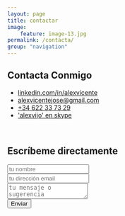 ```yaml
---
layout: page
title: contactar
image:
    feature: image-13.jpg
permalink: /contacta/
group: "navigation"
---
```


<!-- <h1>radio waves</h1>
<div class="robot">
    <div class="background-circle"></div>
<section class="layer waves">
  <div class="little radio-wave"></div>
  <div class="medium radio-wave"></div>
  <div class="big radio-wave"></div>
  <div class="left-triangle"></div>
  <div class="right-triangle"></div>
</section>
</div> -->

<h2>Contacta Conmigo<br></h2>

<ul class="list-unstyled">
  <li><a href="https://es.linkedin.com/in/alexvicente"><i class="fa fa-linkedin"></i> linkedin.com/in/alexvicente</a></li>
  <li><a href=""><i class="fa fa-envelope"></i> alexvicentejose@gmail.com</a></li>
  <li><a href="telto:+34622337329"><i class="fa fa-whatsapp"></i> +34 622 33 73 29</a></li>
  <li><a onclick="return skypeCheck();" href="skype:alexvijo?call"><i class="fa fa-skype"></i> 'alexvijo' en skype</a></li>
</ul>

<br>

<h2 class="">Escríbeme directamente</h2>

<div class="show-form">
<form method="POST" action="http://formspree.io/alexvicentejose@gmail.com">
  <div class="form-group">
    <input type="text" name="name" placeholder="tu nombre" class="form-control">
  </div>
  <div class="form-group">
    <input type="email" name="email" placeholder="tu dirección email" class="form-control">
  </div>
  <div class="form-group">
    <textarea name="message" placeholder="tu mensaje o sugerencia" class="form-control"></textarea>
  </div>
  <button type="submit" class="btn btn-default">Enviar</button>
</form>
</div>


